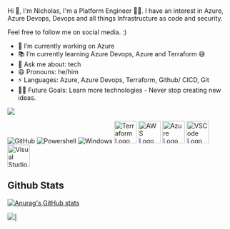 <br/>  Hi 👋,  I'm Nicholas, I'm a Platform Engineer 👨‍💻. I have an interest in Azure, Azure Devops, Devops and all things Infrastructure as code and security. 

Feel free to follow me on social media. :)


- 🔭 I’m currently working on Azure 
- 📚 I’m currently learning Azure Devops, Azure and Terraform  😅
- 💬 Ask me about: tech
- 😄 Pronouns: he/him
-  ⚡ Languages: Azure, Azure Devops, Terraform, Github/ CICD, Git
- 💪🏼 Future Goals: Learn more technologies - Never stop creating new ideas.


![](https://camo.githubusercontent.com/992babdffd8c74a1502de375fbdf7e4d54773242/68747470733a2f2f6d656469612e67697068792e636f6d2f6d656469612f53576f536b4e36447854737a71494b4571762f67697068792e676966)

<p>

![GitHub](https://img.shields.io/badge/-GitHub-181717?style=flat-square&logo=github)
![Powershell](http://img.shields.io/badge/-Powershell-5391FE?style=flat-square&logo=powershell&logoColor=ffffff)
![Windows](http://img.shields.io/badge/-Windows-0078D6?style=flat-square&logo=windows&logoColor=ffffff)
<img src="https://cdn.worldvectorlogo.com/logos/terraform-enterprise.svg" alt="Terraform Logo" width="50" height="50"/>
<img src="https://cdn.worldvectorlogo.com/logos/aws-2.svg" alt="AWS Logo" width="50" height="50"/> <img src="https://cdn.worldvectorlogo.com/logos/azure-1.svg" alt="Azure Logo" width="50" height="50"/> <img src="https://cdn.worldvectorlogo.com/logos/visual-studio-code-1.svg" alt="VSCode Logo" width="50" height="50"/> <img src="https://cdn.worldvectorlogo.com/logos/visual-studio-2013.svg" alt="Visual Studio Logo" width="50" height="50"/>

 ## Github Stats

[![Anurag's GitHub stats](https://github-readme-stats.vercel.app/api?username=CloudwithNicholas)](https://github.com/CloudwithNicholas/github-readme-stats)

<img src="https://github-readme-stats.vercel.app/api/top-langs/?username=CloudwithNicholas&layout=compact&theme=github_dark"/>|
